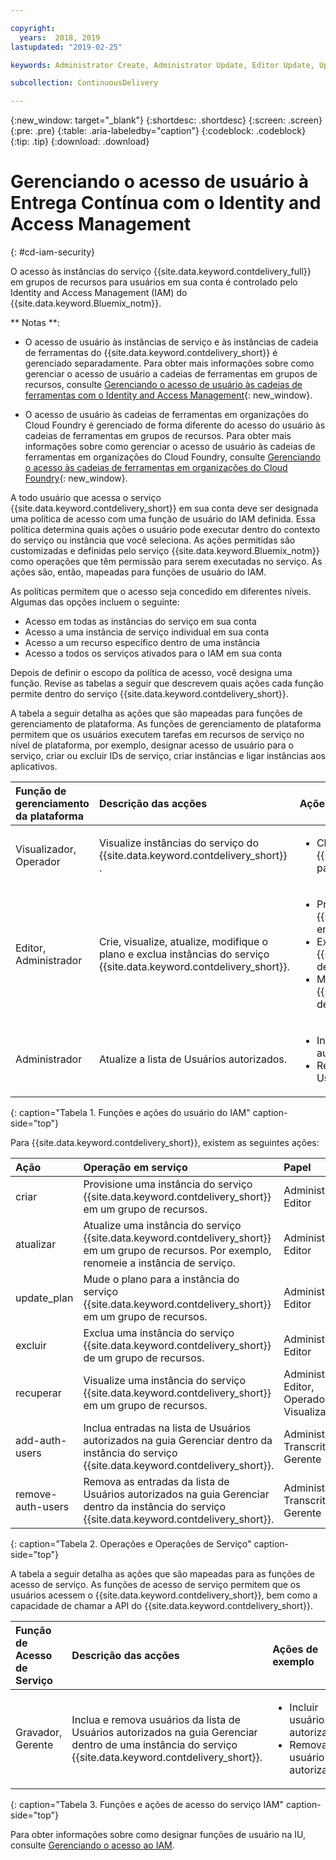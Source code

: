 ```yaml
---

copyright:
  years:  2018, 2019
lastupdated: "2019-02-25"

keywords: Administrator Create, Administrator Update, Editor Update, Update

subcollection: ContinuousDelivery

---
```


{:new_window: target="_blank"}
{:shortdesc: .shortdesc}
{:screen: .screen}
{:pre: .pre}
{:table: .aria-labeledby="caption"}
{:codeblock: .codeblock}
{:tip: .tip}
{:download: .download}


# Gerenciando o acesso de usuário à Entrega Contínua com o Identity and Access Management
{: #cd-iam-security}

O acesso às instâncias do serviço {{site.data.keyword.contdelivery_full}} em grupos de recursos para usuários em sua conta é controlado pelo Identity and Access Management (IAM) do {{site.data.keyword.Bluemix_notm}}. 

** Notas **: 

* O acesso de usuário às instâncias de serviço e às instâncias de cadeia de ferramentas do {{site.data.keyword.contdelivery_short}} é gerenciado separadamente. Para obter mais informações sobre como gerenciar o acesso de usuário a cadeias de ferramentas em grupos de recursos, consulte [Gerenciando o acesso de usuário às cadeias de ferramentas com o Identity and Access Management](/docs/services/ContinuousDelivery?topic=ContinuousDelivery-toolchains-iam-security){: new_window}.

* O acesso de usuário às cadeias de ferramentas em organizações do Cloud Foundry é gerenciado de forma diferente do acesso do usuário às cadeias de ferramentas em grupos de recursos. Para obter mais informações sobre como gerenciar o acesso de usuário às cadeias de ferramentas em organizações do Cloud Foundry, consulte [Gerenciando o acesso às cadeias de ferramentas em organizações do Cloud Foundry](/docs/services/ContinuousDelivery?topic=ContinuousDelivery-toolchains-using#managing_access_orgs){: new_window}.

A todo usuário que acessa o serviço {{site.data.keyword.contdelivery_short}} em sua conta deve ser designada uma política de acesso com uma função de usuário do IAM definida. Essa política determina quais ações o usuário pode executar dentro do contexto do serviço ou instância que você seleciona. As ações permitidas são customizadas e definidas pelo serviço {{site.data.keyword.Bluemix_notm}} como operações que têm permissão para serem executadas no serviço. As ações são, então, mapeadas para funções de usuário do IAM.

As políticas permitem que o acesso seja concedido em diferentes níveis. Algumas das opções incluem o seguinte: 

* Acesso em todas as instâncias do serviço em sua conta
* Acesso a uma instância de serviço individual em sua conta
* Acesso a um recurso específico dentro de uma instância
* Acesso a todos os serviços ativados para o IAM em sua conta

Depois de definir o escopo da política de acesso, você designa uma função. Revise as tabelas a seguir que descrevem quais ações cada função permite dentro do serviço {{site.data.keyword.contdelivery_short}}.

A tabela a seguir detalha as ações que são mapeadas para funções de gerenciamento de plataforma. As funções de gerenciamento de plataforma permitem que os usuários executem tarefas em recursos de serviço no nível de plataforma, por exemplo, designar acesso de usuário para o serviço, criar ou excluir IDs de serviço, criar instâncias e ligar instâncias aos aplicativos.

| Função de gerenciamento da plataforma | Descrição das acções | Ações de exemplo|
|:-----------------|:-----------------|:-----------------|
| Visualizador, Operador | Visualize instâncias do serviço do  {{site.data.keyword.contdelivery_short}} . | <ul><li>Clique em uma instância do serviço {{site.data.keyword.contdelivery_short}} para abrir o seu painel.</li></ul>|
| Editor, Administrador | Crie, visualize, atualize, modifique o plano e exclua instâncias do serviço {{site.data.keyword.contdelivery_short}}. |<ul><li>Provisione uma instância do {{site.data.keyword.contdelivery_short}} em um grupo de recursos.</li><li>Exclua uma instância do {{site.data.keyword.contdelivery_short}} de um grupo de recursos.</li><li>Mude um plano de instância do {{site.data.keyword.contdelivery_short}} de Lite para Professional.</li></ul> |
| Administrador | Atualize a lista de Usuários autorizados.| <ul><li>Inclua um usuário na lista de Usuários autorizados.</li><li>Remova um usuário da lista de Usuários autorizados.</li></ul> |
{: caption="Tabela 1. Funções e ações do usuário do IAM" caption-side="top"}

 Para  {{site.data.keyword.contdelivery_short}}, existem as seguintes ações:

| Ação | Operação em serviço | Papel
|:-----------------|:-----------------|:--------------|
| criar | Provisione uma instância do serviço {{site.data.keyword.contdelivery_short}} em um grupo de recursos. | Administrador, Editor |
| atualizar | Atualize uma instância do serviço {{site.data.keyword.contdelivery_short}} em um grupo de recursos. Por exemplo, renomeie a instância de serviço. | Administrador, Editor |
| update_plan | Mude o plano para a instância do serviço {{site.data.keyword.contdelivery_short}} em um grupo de recursos. | Administrador, Editor |
| excluir | Exclua uma instância do serviço {{site.data.keyword.contdelivery_short}} de um grupo de recursos. | Administrador, Editor |
| recuperar | Visualize uma instância do serviço {{site.data.keyword.contdelivery_short}} em um grupo de recursos. | Administrador, Editor, Operador, Visualizador |
| add-auth-users | Inclua entradas na lista de Usuários autorizados na guia Gerenciar dentro da instância do serviço {{site.data.keyword.contdelivery_short}}. | Administrador, Transcritor, Gerente |
| remove-auth-users | Remova as entradas da lista de Usuários autorizados na guia Gerenciar dentro da instância do serviço {{site.data.keyword.contdelivery_short}}. | Administrador, Transcritor, Gerente |
{: caption="Tabela 2. Operações e Operações de Serviço" caption-side="top"}

A tabela a seguir detalha as ações que são mapeadas para as funções de acesso de serviço. As funções de acesso de serviço permitem que os usuários acessem o {{site.data.keyword.contdelivery_short}}, bem como a capacidade de chamar a API do {{site.data.keyword.contdelivery_short}}.

| Função de Acesso de Serviço | Descrição das acções | Ações de exemplo|
|:-----------------|:-----------------|:-----------------|
| Gravador, Gerente | Inclua e remova usuários da lista de Usuários autorizados na guia Gerenciar dentro de uma instância do serviço {{site.data.keyword.contdelivery_short}}. | <ul><li>Incluir usuário autorizado.</li><li>Remova o usuário autorizado.</li></ul>|
{: caption="Tabela 3. Funções e ações de acesso do serviço IAM" caption-side="top"}

Para obter informações sobre como designar funções de usuário na IU, consulte [Gerenciando o acesso ao IAM](/docs/iam?topic=iam-iammanidaccser).

<!--This link is not live in production yet. Use https://console.bluemix.net/docs/iam/iamusermanage.html#iamusermanage until the link above is available in production.-->
